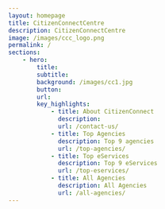 ```yaml
---
layout: homepage
title: CitizenConnectCentre
description: CitizenConnectCentre
image: /images/ccc_logo.png
permalink: /
sections:
    - hero: 
        title: 
        subtitle: 
        background: /images/cc1.jpg
        button: 
        url:
        key_highlights:
            - title: About CitizenConnect
              description: 
              url: /contact-us/
            - title: Top Agencies
              description: Top 9 agencies
              url: /top-agencies/
            - title: Top eServices
              description: Top 9 eServices
              url: /top-eservices/
            - title: All Agencies
              description: All Agencies
              url: /all-agencies/            
---
```

